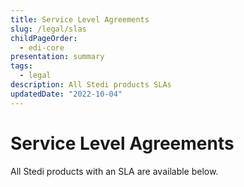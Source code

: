 ```yaml
---
title: Service Level Agreements
slug: /legal/slas
childPageOrder:
  - edi-core
presentation: summary
tags:
  - legal
description: All Stedi products SLAs
updatedDate: "2022-10-04"
---
```


# Service Level Agreements

All Stedi products with an SLA are available below.
